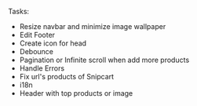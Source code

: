 Tasks:

- Resize navbar and minimize image wallpaper
- Edit Footer
- Create icon for head
- Debounce
- Pagination or Infinite scroll when add more products
- Handle Errors
- Fix url's products of Snipcart
- i18n
- Header with top products or image
